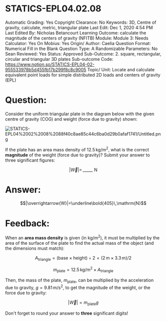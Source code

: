 # STATICS-EPL04.02.08

Automatic Grading: Yes
Copyright Clearance: No
Keywords: 3D, Centre of gravity, calculate, metric, triangular plate
Last Edit: Dec 1, 2020 4:54 PM
Last Edited By: Nicholas Betancourt
Learning Outcome: calculate the magnitude of the centers of gravity (NFITB)
Module: Module 3:
Needs Calculator: Yes
On Mobius: Yes
Origin/ Author: Caelia
Question Format: Numerical Fill in the Blank
Question Type: A
Randomizable Parameters: No
Sean Reviewed: Yes
Status: Approved
Sub-Outcome: 2. square, rectangular, circular and triangular 3D plates
Sub-outcome Code: https://www.notion.so/STATICS-EPL04-02-955533978b5d455fb17b299f8c8c9005
Topic/ Unit: Locate and calculate equivalent point loads for simple distributed 2D loads and centers of gravity (EPL)

# Question:

Consider the uniform triangular plate in the diagram below with the given centre of gravity (COG) and weight (force due to gravity) shown:

![STATICS-EPL04%2002%2008%2088f40c8ae85c44c6ba0d29b0afaf1741/Untitled.png](STATICS-EPL04%2002%2008%2088f40c8ae85c44c6ba0d29b0afaf1741/Untitled.png)

If the plate has an area mass density of $12.5\,\mathrm{kg/m^2}$, what is the correct **magnitude** of the weight (force due to gravity)? Submit your answer to three significant figures:

$$|\overrightarrow{W}|=\,\_\_\_\_\_\,\,\mathrm{N}$$

# Answer:

$$|\overrightarrow{W}|=\underline\bold{405}\,\mathrm{N}$$

# Feedback:

When an **area mass density** is given (in $\mathrm{kg/m^2}$), it must be multiplied by the area of the surface of the plate to find the actual mass of the object (and the dimensions must match):

$$A_\mathrm{triangle}=(\mathrm{base}\times\mathrm{height})\div2=(2\,\mathrm{m}\times3.3\,\mathrm{m})/2$$

$$m_\mathrm{plate}= 12.5\,\mathrm{kg/m^2}\times A_\mathrm{triangle}$$

Then, the mass of the plate, $m_\mathrm{plate}$, can be multiplied by the acceleration due to gravity,  $g=9.81\,\mathrm{m/s^2}$, to get the magnitude of the weight, or the force due to gravity:

$$|\overrightarrow{W}|=m_\mathrm{plate}{g}$$

Don't forget to round your answer to **three** significant digits!
